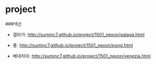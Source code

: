 # project

###넥슨
- 갤라가: http://suminc7.github.io/project/1501_nexon/galaga.html

- 퐁: http://suminc7.github.io/project/1501_nexon/pong.html

- 베네치아: http://suminc7.github.io/project/1501_nexon/venezia.html
